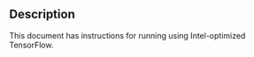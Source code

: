 <!-- 10. Description -->
## Description

This document has instructions for running
[<model name>](https://arxiv.org/pdf/1512.02325.pdf) <precision> <mode>
using Intel-optimized TensorFlow.
